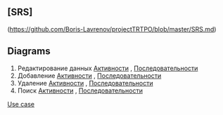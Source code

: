 ## [SRS]
(https://github.com/Boris-Lavrenov/projectTRTPO/blob/master/SRS.md)



## Diagrams 

1. Редактирование данных [Активности](https://github.com/Boris-Lavrenov/projectTRTPO/blob/master/Diagram/Activity%20Diagram1%20b.png) , [Последовательности](https://github.com/Boris-Lavrenov/projectTRTPO/blob/master/Diagram/Sequence%20Diagram%20b%201.png)
2. Добавление [Активности](https://github.com/Boris-Lavrenov/projectTRTPO/blob/master/Diagram/Activity%20Diagram2%20b.png) , [Последовательности](https://github.com/Boris-Lavrenov/projectTRTPO/blob/master/Diagram/Sequence%20Diagram%20b%202.png)
3. Удаление [Активности](https://github.com/Boris-Lavrenov/projectTRTPO/blob/master/Diagram/Activity%20Diagram3%20b.png) , [Последовательности](https://github.com/Boris-Lavrenov/projectTRTPO/blob/master/Diagram/Sequence%20Diagram%20%20b%203.png)
4. Поиск [Активности](https://github.com/Boris-Lavrenov/projectTRTPO/blob/master/Diagram/Activity%20Diagram4%20b.png) , [Последовательности](https://github.com/Boris-Lavrenov/projectTRTPO/blob/master/Diagram/Sequence%20Diagram%20b%204.png)

[Use case](https://github.com/Boris-Lavrenov/projectTRTPO/blob/master/Diagram/Use%20case%20b.png)
